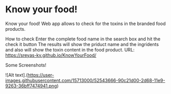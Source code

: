 # Know your food!
Know your food! Web app allows to check for the toxins in the branded food products.

How to check
Enter the complete food name in the search box and hit the check it button
The results will show the priduct name and the ingridents and also will show the toxin content in the food product.
URL: https://sreyas-kv.github.io/KnowYourFood/


Some Screenshots!

![Alt text].(https://user-images.githubusercontent.com/15713000/52543666-90c21d00-2d68-11e9-9263-36bff7474941.png)
